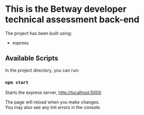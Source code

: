 # This is the Betway developer technical assessment back-end

The project has been built using: 

* express

## Available Scripts

In the project directory, you can run:

### `npm start`

Starts the express server, [http://localhost:5000](http://localhost:5000)

The page will reload when you make changes.\
You may also see any lint errors in the console.